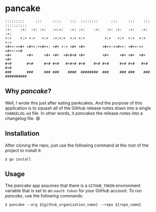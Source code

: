 # pancake

```
:::::::::     :::     ::::    :::  ::::::::      :::     :::    ::: :::::::::: 
:+:    :+:  :+: :+:   :+:+:   :+: :+:    :+:   :+: :+:   :+:   :+:  :+:        
+:+    +:+ +:+   +:+  :+:+:+  +:+ +:+         +:+   +:+  +:+  +:+   +:+        
+#++:++#+ +#++:++#++: +#+ +:+ +#+ +#+        +#++:++#++: +#++:++    +#++:++#   
+#+       +#+     +#+ +#+  +#+#+# +#+        +#+     +#+ +#+  +#+   +#+        
#+#       #+#     #+# #+#   #+#+# #+#    #+# #+#     #+# #+#   #+#  #+#        
###       ###     ### ###    ####  ########  ###     ### ###    ### ########## 
```

## Why _**pancake**_?
Well, I wrote this just after eating pankcakes. _And_ the purpose of this application is to squash all of the GitHub release notes down into a single `CHANGELOG.md` file. In other words, it _pancakes_ the release notes into a changelog file. :smile:

## Installation
After cloning the repo, just use the following command at the root of the project to install it:
```
$ go install
```

## Usage
The _pancake_ app assumes that there is a `GITHUB_TOKEN` environment variable that is set to an `oauth token` for your GitHub account. To run _pancake_, use the following commands:
```
$ pancake --org ${github_organization_name} --repo ${repo_name}
```

